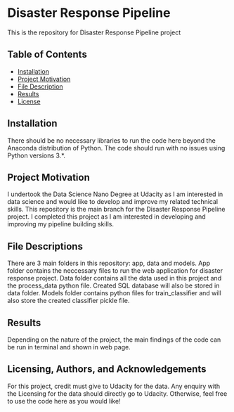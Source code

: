 # Disaster Response Pipeline
 This is the repository for Disaster Response Pipeline project

## Table of Contents

  * [Installation](#Installation)
  * [Project Motivation](#Project-Motivation)
  * [File Description](#File-Description)
  * [Results](#Results)
  * [License](#license)

## Installation
There should be no necessary libraries to run the code here beyond the Anaconda distribution of Python. The code should run with no issues using Python versions 3.*. 

## Project Motivation
I undertook the Data Science Nano Degree at Udacity as I am interested in data science and would like to develop and improve my related technical skills. This repository is the main branch for the Disaster Response Pipeline project. I completed this project as I am interested in developing and improving my pipeline building skills.

## File Descriptions
There are 3 main folders in this repository: app, data and models. App folder contains the neccessary files to run the web application for disaster response project. Data folder contains all the data used in this project and the process_data python file. Created SQL database will also be stored in data folder. Models folder contains python files for train_classifier and will also store the created classifier pickle file. 

## Results
Depending on the nature of the project, the main findings of the code can be run in terminal and shown in web page.

## Licensing, Authors, and Acknowledgements
For this project, credit must give to Udacity for the data. Any enquiry with the Licensing for the data should directly go to Udacity. Otherwise, feel free to use the code here as you would like! 
